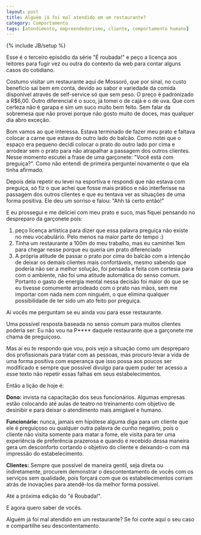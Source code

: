 ```yaml
---
layout: post
title: Alguém já foi mal atendido em um restaurante?
category: Comportamento
tags: [atendimento, empreendedorismo, cliente, comportamento humano]
---
```


{% include JB/setup %}

Esse é o terceiro episódio da série  "É roubada!" e peço a licença aos leitores para fugir vez ou outra do contexto da web para contar alguns casos do cotidiano.

Costumo visitar um restaurante aqui de Mossoró, que por sinal, no custo benefício sai bem em conta, devido ao sabor e variedade da comida disponível através de self-service só que sem peso. O preço é padronizado a R$6,00. Outro diferencial é o suco, já tomei o de cajá e o de uva. Que com certeza não é garapa e sim um suco muito bem feito. Sem falar da sobremesa que não provei porque não gosto muito de doces, mas qualquer dia abro exceção.

Bom vamos ao que interessa. Estava terminado de fazer meu prato e faltava colocar a carne que estava do outro lado do balcão. Como notei que o espaço era pequeno decidi colocar o prato do outro lado por cima e arrodear sem o prato para não atrapalhar a passagem dos outros clientes. Nesse momento escutei a frase de uma garçonete: "Você está com preguiça?". Como não entendi de primeira perguntei novamente o que ela tinha afirmado.

Depois dela repetir eu levei na esportiva e respondi que não estava com preguiça, só fiz o que achei que fosse mais prático e não interferisse na passagem dos outros clientes e que eu tentava ver as situações de uma forma positiva. Ele deu um sorriso e falou: "Ahh tá certo então!"

E eu prossegui e me deliciei com meu prato e suco, mas fiquei pensando no despreparo da garçonete pois:


1.  peço licença artística para dizer que essa palavra preguiça não existe no meu vocabulário. Pelo menos na maior parte do tempo :)
2. Tinha um restaurante a 100m do meu trabalho, mas eu caminhei 1km para chegar nesse porque eu queria um prato diferenciado
3. A própria atitude de passar o prato por cima do balcão com a intenção de deixar os demais clientes mais confortáveis, mesmo sabendo que poderia não ser a melhor solução, foi pensada e feita com cortesia para com o ambiente, não foi uma atitude automática do senso comum. Portanto o gasto de energia mental nessa decisão foi maior do que se eu tivesse comumente arrodeado com o prato nas mãos, sem me importar com nada nem com ninguém, o que elimina qualquer possibilidade de ter sido um ato feito por preguiça.

Aí vocês me perguntam se eu ainda vou para esse restaurante.

Uma possível resposta baseada no senso comum para muitos clientes poderia ser:
Eu não vou na P**** daquele restaurante que a garçonete me chama de preguiçoso.

Mas aí eu te respondo que vou, pois vejo a situação como um despreparo dos profissionais para tratar com as pessoas, mas procuro levar a vida de uma forma positiva com esperança que isso possa aos poucos ser modificado e sempre que possível divulgo para quem puder ter acesso a esse texto não repetir essas falhas em seus estabelecimentos.

Então a lição de hoje é:

__Dono:__ invista na capacitação dos seus funcionários. Algumas empresas estão colocando até aulas de teatro no treinamento com objetivo de desinibir e para deixar o atendimento mais amigável e humano.

__Funcionário:__ nunca, jamais em hipótese alguma diga para um cliente que ele é preguiçoso ou qualquer outra palavra de cunho negativo, pois o cliente não visita somente para matar a fome, ele visita para ter uma experiência de preferência prazerosa e quando é recebido dessa maneira gera um desconforto cortando o objetivo do cliente e deixando-o com má impressão do estabelecimento.

__Clientes:__ Sempre que possível de maneira gentil, seja direta ou indiretamente, procurem demonstrar o descontentamento de vocês com os serviços sem qualidade, pois forçará com que os estabelecimentos corram atrás de inovações para atendê-los da melhor forma possível.

Até a próxima edição do "é Roubada!".

E agora quero saber de vocês.

Alguém já foi mal atendido em um restaurante?
Se foi conte aqui o seu caso e compartilhe seu descontentamento.
